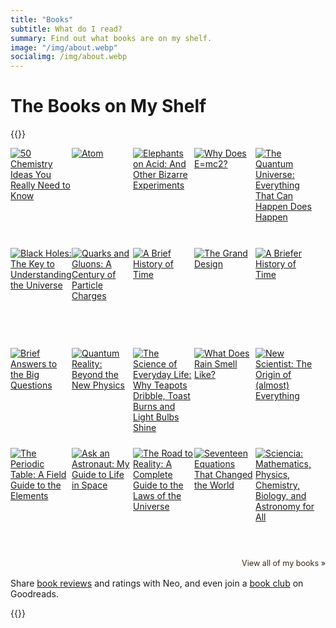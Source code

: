 ```yaml
---
title: "Books"
subtitle: What do I read?
summary: Find out what books are on my shelf.
image: "/img/about.webp"
socialimg: /img/about.webp
---
```


# The Books on My Shelf

{{<rawhtml>}}

<style type="text/css" media="screen">
        .gr_grid_container {
          /* customize grid container div here. eg: width: 500px; */
        }

        .gr_grid_book_container {
          /* customize book cover container div here */
          float: left;
          width: 98px;
          height: 160px;
          padding: 0px 0px;
          overflow: hidden;
        }
      </style>
<div id="gr_grid_widget_1691431563">
        <!-- Show static html as a placeholder in case js is not enabled - javascript include will override this if things work -->
          <div class="gr_grid_container">
    <div class="gr_grid_book_container"><a title="50 Chemistry Ideas You Really Need to Know (50 Ideas You Really Need to Know series)" rel="nofollow" href="https://www.goodreads.com/book/show/27431669-50-chemistry-ideas-you-really-need-to-know"><img alt="50 Chemistry Ideas You Really Need to Know" border="0" src="https://i.gr-assets.com/images/S/compressed.photo.goodreads.com/books/1446700555l/27431669._SX98_.jpg" /></a></div>
    <div class="gr_grid_book_container"><a title="Atom" rel="nofollow" href="https://www.goodreads.com/book/show/3961946-atom"><img alt="Atom" border="0" src="https://i.gr-assets.com/images/S/compressed.photo.goodreads.com/books/1348912294l/3961946._SX98_.jpg" /></a></div>
    <div class="gr_grid_book_container"><a title="Elephants on Acid: And Other Bizarre Experiments (Harvest Original)" rel="nofollow" href="https://www.goodreads.com/book/show/1449994.Elephants_on_Acid"><img alt="Elephants on Acid: And Other Bizarre Experiments" border="0" src="https://i.gr-assets.com/images/S/compressed.photo.goodreads.com/books/1328833268l/1449994._SX98_.jpg" /></a></div>
    <div class="gr_grid_book_container"><a title="Why Does E=mc2?" rel="nofollow" href="https://www.goodreads.com/book/show/8531218-why-does-e-mc2"><img alt="Why Does E=mc2?" border="0" src="https://i.gr-assets.com/images/S/compressed.photo.goodreads.com/books/1328806949l/8531218._SX98_.jpg" /></a></div>
    <div class="gr_grid_book_container"><a title="The Quantum Universe: Everything That Can Happen Does Happen" rel="nofollow" href="https://www.goodreads.com/book/show/12672387-the-quantum-universe"><img alt="The Quantum Universe: Everything That Can Happen Does Happen" border="0" src="https://i.gr-assets.com/images/S/compressed.photo.goodreads.com/books/1328215701l/12672387._SX98_.jpg" /></a></div>
    <div class="gr_grid_book_container"><a title="Black Holes: The Key to Understanding the Universe" rel="nofollow" href="https://www.goodreads.com/book/show/62886194-black-holes"><img alt="Black Holes: The Key to Understanding the Universe" border="0" src="https://i.gr-assets.com/images/S/compressed.photo.goodreads.com/books/1664970168l/62886194._SX98_.jpg" /></a></div>
    <div class="gr_grid_book_container"><a title="Quarks and Gluons: A Century of Particle Charges" rel="nofollow" href="https://www.goodreads.com/book/show/684621.Quarks_and_Gluons"><img alt="Quarks and Gluons: A Century of Particle Charges" border="0" src="https://i.gr-assets.com/images/S/compressed.photo.goodreads.com/books/1355126365l/684621._SX98_.jpg" /></a></div>
    <div class="gr_grid_book_container"><a title="A Brief History of Time" rel="nofollow" href="https://www.goodreads.com/book/show/3869.A_Brief_History_of_Time"><img alt="A Brief History of Time" border="0" src="https://i.gr-assets.com/images/S/compressed.photo.goodreads.com/books/1333578746l/3869._SX98_.jpg" /></a></div>
    <div class="gr_grid_book_container"><a title="The Grand Design" rel="nofollow" href="https://www.goodreads.com/book/show/8520362-the-grand-design"><img alt="The Grand Design" border="0" src="https://i.gr-assets.com/images/S/compressed.photo.goodreads.com/books/1320558363l/8520362._SX98_.jpg" /></a></div>
    <div class="gr_grid_book_container"><a title="A Briefer History of Time" rel="nofollow" href="https://www.goodreads.com/book/show/2094.A_Briefer_History_of_Time"><img alt="A Briefer History of Time" border="0" src="https://i.gr-assets.com/images/S/compressed.photo.goodreads.com/books/1386924782l/2094._SX98_.jpg" /></a></div>
    <div class="gr_grid_book_container"><a title="Brief Answers to the Big Questions" rel="nofollow" href="https://www.goodreads.com/book/show/40277241-brief-answers-to-the-big-questions"><img alt="Brief Answers to the Big Questions" border="0" src="https://i.gr-assets.com/images/S/compressed.photo.goodreads.com/books/1536862019l/40277241._SX98_.jpg" /></a></div>
    <div class="gr_grid_book_container"><a title="Quantum Reality: Beyond the New Physics" rel="nofollow" href="https://www.goodreads.com/book/show/3011086-quantum-reality"><img alt="Quantum Reality: Beyond the New Physics" border="0" src="https://s.gr-assets.com/assets/nophoto/book/111x148-bcc042a9c91a29c1d680899eff700a03.png" /></a></div>
    <div class="gr_grid_book_container"><a title="The Science of Everyday Life: Why Teapots Dribble, Toast Burns and Light Bulbs Shine" rel="nofollow" href="https://www.goodreads.com/book/show/26702296-the-science-of-everyday-life"><img alt="The Science of Everyday Life: Why Teapots Dribble, Toast Burns and Light Bulbs Shine" border="0" src="https://i.gr-assets.com/images/S/compressed.photo.goodreads.com/books/1442644630l/26702296._SX98_.jpg" /></a></div>
    <div class="gr_grid_book_container"><a title="What Does Rain Smell Like?" rel="nofollow" href="https://www.goodreads.com/book/show/52735280-what-does-rain-smell-like"><img alt="What Does Rain Smell Like?" border="0" src="https://i.gr-assets.com/images/S/compressed.photo.goodreads.com/books/1570900376l/52735280._SX98_SY160_.jpg" /></a></div>
    <div class="gr_grid_book_container"><a title="New Scientist: The Origin of (almost) Everything" rel="nofollow" href="https://www.goodreads.com/book/show/30762400-new-scientist"><img alt="New Scientist: The Origin of (almost) Everything" border="0" src="https://i.gr-assets.com/images/S/compressed.photo.goodreads.com/books/1473439356l/30762400._SX98_.jpg" /></a></div>
    <div class="gr_grid_book_container"><a title="The Periodic Table: A Field Guide to the Elements" rel="nofollow" href="https://www.goodreads.com/book/show/18491491-the-periodic-table"><img alt="The Periodic Table: A Field Guide to the Elements" border="0" src="https://i.gr-assets.com/images/S/compressed.photo.goodreads.com/books/1381868404l/18491491._SX98_.jpg" /></a></div>
    <div class="gr_grid_book_container"><a title="Ask an Astronaut: My Guide to Life in Space" rel="nofollow" href="https://www.goodreads.com/book/show/34516046-ask-an-astronaut"><img alt="Ask an Astronaut: My Guide to Life in Space" border="0" src="https://i.gr-assets.com/images/S/compressed.photo.goodreads.com/books/1508422336l/34516046._SX98_.jpg" /></a></div>
    <div class="gr_grid_book_container"><a title="The Road to Reality: A Complete Guide to the Laws of the Universe" rel="nofollow" href="https://www.goodreads.com/book/show/10638.The_Road_to_Reality"><img alt="The Road to Reality: A Complete Guide to the Laws of the Universe" border="0" src="https://i.gr-assets.com/images/S/compressed.photo.goodreads.com/books/1386924912l/10638._SX98_.jpg" /></a></div>
    <div class="gr_grid_book_container"><a title="Seventeen Equations That Changed the World" rel="nofollow" href="https://www.goodreads.com/book/show/59397596-seventeen-equations-that-changed-the-world"><img alt="Seventeen Equations That Changed the World" border="0" src="https://s.gr-assets.com/assets/nophoto/book/111x148-bcc042a9c91a29c1d680899eff700a03.png" /></a></div>
    <div class="gr_grid_book_container"><a title="Sciencia: Mathematics, Physics, Chemistry, Biology, and Astronomy for All (Wooden Books)" rel="nofollow" href="https://www.goodreads.com/book/show/11458319-sciencia"><img alt="Sciencia: Mathematics, Physics, Chemistry, Biology, and Astronomy for All" border="0" src="https://i.gr-assets.com/images/S/compressed.photo.goodreads.com/books/1364522249l/11458319._SX98_.jpg" /></a></div>
    <br style="clear: both"/><br/><a class="gr_grid_branding" style="font-size: .9em; color: #382110; text-decoration: none; float: right; clear: both" rel="nofollow" href="https://link.neoski.tk/goodreads">View all of my books »</a>

<noscript><br/>Share <a rel="nofollow" href="/">book reviews</a> and ratings with Neo, and even join a <a rel="nofollow" href="/group">book club</a> on Goodreads.</noscript>

  </div>

</div>
      <script src="https://www.goodreads.com/review/grid_widget/98087436.Neo's%20all%20book%20montage?cover_size=medium&hide_link=&hide_title=true&num_books=200&order=a&shelf=all&sort=author&widget_id=1691431563" type="text/javascript" charset="utf-8"></script>

{{</rawhtml>}}

